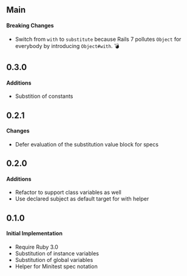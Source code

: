 ## Main

#### Breaking Changes
* Switch from `with` to `substitute` because Rails 7 pollutes `Object` for
  everybody by introducing `Object#with`. 💣

## 0.3.0

#### Additions
* Substition of constants

## 0.2.1

#### Changes
* Defer evaluation of the substitution value block for specs

## 0.2.0

#### Additions
* Refactor to support class variables as well
* Use declared subject as default target for with helper

## 0.1.0

#### Initial Implementation
* Require Ruby 3.0
* Substitution of instance variables
* Substitution of global variables
* Helper for Minitest spec notation
